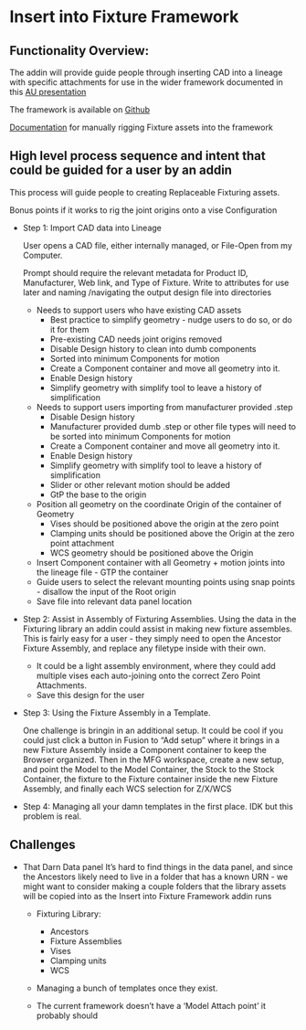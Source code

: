 # Insert into Fixture Framework

## Functionality Overview:

The addin will provide guide people through inserting CAD into a lineage with specific attachments for use in the wider framework documented in this [AU presentation](https://www.autodesk.com/autodesk-university/class/Templates-Configurations-and-Containers-for-Agile-Prototype-Machining-in-Autodesk-Fusion-2024)

The framework is available on [Github](https://github.com/Philip-Mestenhauser/Fusion-Workflow-Template-Framework)

[Documentation](https://github.com/Philip-Mestenhauser/Fusion-Workflow-Template-Framework/blob/main/ClassHandout-MFG3914-Mestenhauser-AU2024.pdf) for manually rigging Fixture assets into the framework

## High level process sequence and intent that could be guided for a user by an addin

This process will guide people to creating Replaceable Fixturing assets.

Bonus points if it works to rig the joint origins onto a vise Configuration

- Step 1: Import CAD data into Lineage

  User opens a CAD file, either internally managed, or File-Open from my Computer.

  Prompt should require the relevant metadata for Product ID, Manufacturer, Web link, and Type of Fixture. Write to attributes for use later and naming /navigating the output design file into directories

  - Needs to support users who have existing CAD assets
    - Best practice to simplify geometry - nudge users to do so, or do it for them
    - Pre-existing CAD needs joint origins removed
    - Disable Design history to clean into dumb components
    - Sorted into minimum Components for motion
    - Create a Component container and move all geometry into it.
    - Enable Design history
    - Simplify geometry with simplify tool to leave a history of simplification
  - Needs to support users importing from manufacturer provided .step
    - Disable Design history
    - Manufacturer provided dumb .step or other file types will need to be sorted into minimum Components for motion
    - Create a Component container and move all geometry into it.
    - Enable Design history
    - Simplify geometry with simplify tool to leave a history of simplification
    - Slider or other relevant motion should be added
    - GtP the base to the origin
  - Position all geometry on the coordinate Origin of the container of Geometry
    - Vises should be positioned above the origin at the zero point
    - Clamping units should be positioned above the Origin at the zero point attachment
    - WCS geometry should be positioned above the Origin
  - Insert Component container with all Geometry + motion joints into the lineage file - GTP the container
  - Guide users to select the relevant mounting points using snap points - disallow the input of the Root origin
  - Save file into relevant data panel location

- Step 2: Assist in Assembly of Fixturing Assemblies.
  Using the data in the Fixturing library an addin could assist in making new fixture assembles. This is fairly easy for a user - they simply need to open the Ancestor Fixture Assembly, and replace any filetype inside with their own.

  - It could be a light assembly environment, where they could add multiple vises each auto-joining onto the correct Zero Point Attachments.
  - Save this design for the user

- Step 3: Using the Fixture Assembly in a Template.

  One challenge is bringin in an additional setup. It could be cool if you could just click a button in Fusion to “Add setup” where it brings in a new Fixture Assembly inside a Component container to keep the Browser organized.
  Then in the MFG workspace, create a new setup, and point the Model to the Model Container, the Stock to the Stock Container, the fixture to the Fixture container inside the new Fixture Assembly, and finally each WCS selection for Z/X/WCS

- Step 4: Managing all your damn templates in the first place.
  IDK but this problem is real.

## Challenges

- That Darn Data panel
  It’s hard to find things in the data panel, and since the Ancestors likely need to live in a folder that has a known URN - we might want to consider making a couple folders that the library assets will be copied into as the Insert into Fixture Framework addin runs

  - Fixturing Library:

    - Ancestors
    - Fixture Assemblies
    - Vises
    - Clamping units
    - WCS

  - Managing a bunch of templates once they exist.
  - The current framework doesn’t have a ‘Model Attach point’ it probably should

